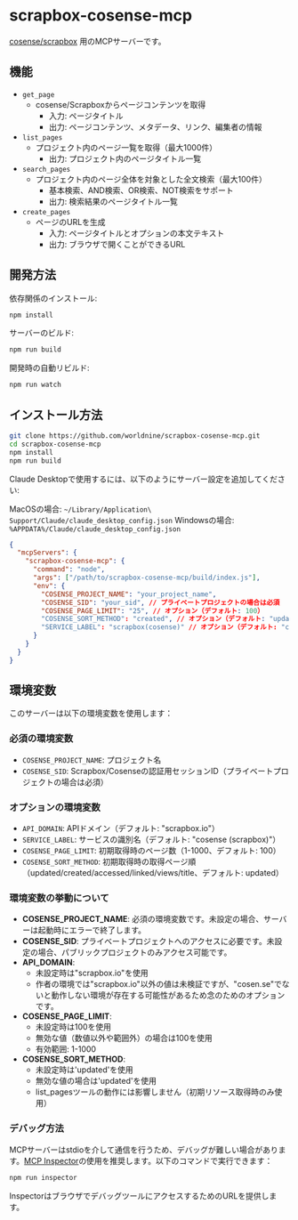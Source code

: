 # scrapbox-cosense-mcp

[cosense/scrapbox](https://cosen.se) 用のMCPサーバーです。

## 機能

- `get_page`
  - cosense/Scrapboxからページコンテンツを取得
    - 入力: ページタイトル
    - 出力: ページコンテンツ、メタデータ、リンク、編集者の情報
- `list_pages`
  - プロジェクト内のページ一覧を取得（最大1000件）
    - 出力: プロジェクト内のページタイトル一覧
- `search_pages`
  - プロジェクト内のページ全体を対象とした全文検索（最大100件）
    - 基本検索、AND検索、OR検索、NOT検索をサポート
    - 出力: 検索結果のページタイトル一覧
- `create_pages`
  - ページのURLを生成
    - 入力: ページタイトルとオプションの本文テキスト
    - 出力: ブラウザで開くことができるURL

## 開発方法

依存関係のインストール:

```bash
npm install
```

サーバーのビルド:

```bash
npm run build
```

開発時の自動リビルド:

```bash
npm run watch
```

## インストール方法

```bash
git clone https://github.com/worldnine/scrapbox-cosense-mcp.git
cd scrapbox-cosense-mcp
npm install
npm run build
```

Claude Desktopで使用するには、以下のようにサーバー設定を追加してください:

MacOSの場合: `~/Library/Application\ Support/Claude/claude_desktop_config.json`
Windowsの場合: `%APPDATA%/Claude/claude_desktop_config.json`

```json
{
  "mcpServers": {
    "scrapbox-cosense-mcp": {
      "command": "node",
      "args": ["/path/to/scrapbox-cosense-mcp/build/index.js"],
      "env": {
        "COSENSE_PROJECT_NAME": "your_project_name",
        "COSENSE_SID": "your_sid", // プライベートプロジェクトの場合は必須
        "COSENSE_PAGE_LIMIT": "25", // オプション（デフォルト: 100）
        "COSENSE_SORT_METHOD": "created", // オプション（デフォルト: "updated"）
        "SERVICE_LABEL": "scrapbox(cosense)" // オプション（デフォルト: "cosense(scrapbox)"）
      }
    }
  }
}
```

## 環境変数

このサーバーは以下の環境変数を使用します：

### 必須の環境変数

- `COSENSE_PROJECT_NAME`: プロジェクト名
- `COSENSE_SID`: Scrapbox/Cosenseの認証用セッションID（プライベートプロジェクトの場合は必須）

### オプションの環境変数

- `API_DOMAIN`: APIドメイン（デフォルト: "scrapbox.io"）
- `SERVICE_LABEL`: サービスの識別名（デフォルト: "cosense (scrapbox)"）
- `COSENSE_PAGE_LIMIT`: 初期取得時のページ数（1-1000、デフォルト: 100）
- `COSENSE_SORT_METHOD`: 初期取得時の取得ページ順（updated/created/accessed/linked/views/title、デフォルト: updated）

### 環境変数の挙動について

- **COSENSE_PROJECT_NAME**: 必須の環境変数です。未設定の場合、サーバーは起動時にエラーで終了します。
- **COSENSE_SID**: プライベートプロジェクトへのアクセスに必要です。未設定の場合、パブリックプロジェクトのみアクセス可能です。
- **API_DOMAIN**:
  - 未設定時は"scrapbox.io"を使用
  - 作者の環境では"scrapbox.io"以外の値は未検証ですが、"cosen.se"でないと動作しない環境が存在する可能性があるため念のためのオプションです。
- **COSENSE_PAGE_LIMIT**:
  - 未設定時は100を使用
  - 無効な値（数値以外や範囲外）の場合は100を使用
  - 有効範囲: 1-1000
- **COSENSE_SORT_METHOD**:
  - 未設定時は'updated'を使用
  - 無効な値の場合は'updated'を使用
  - list_pagesツールの動作には影響しません（初期リソース取得時のみ使用）

### デバッグ方法

MCPサーバーはstdioを介して通信を行うため、デバッグが難しい場合があります。[MCP Inspector](https://github.com/modelcontextprotocol/inspector)の使用を推奨します。以下のコマンドで実行できます：

```bash
npm run inspector
```

InspectorはブラウザでデバッグツールにアクセスするためのURLを提供します。
